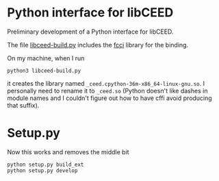 # Python interface for libCEED

Preliminary development of a Python interface for libCEED. 

The file [libceed-build.py](libceed-build.py) includes the [fcci](https://cffi.readthedocs.io/en/latest/) library for the binding.

On my machine, when I run

```
python3 libceed-build.py
```

 it creates the library named `_ceed.cpython-36m-x86_64-linux-gnu.so`. I personally need to rename it to `_ceed.so` (Python doesn't like dashes in module names and I couldn't figure out how to have cffi avoid producing that suffix).

# Setup.py

Now this works and removes the middle bit

```
python setup.py build_ext
python setup.py develop

```
